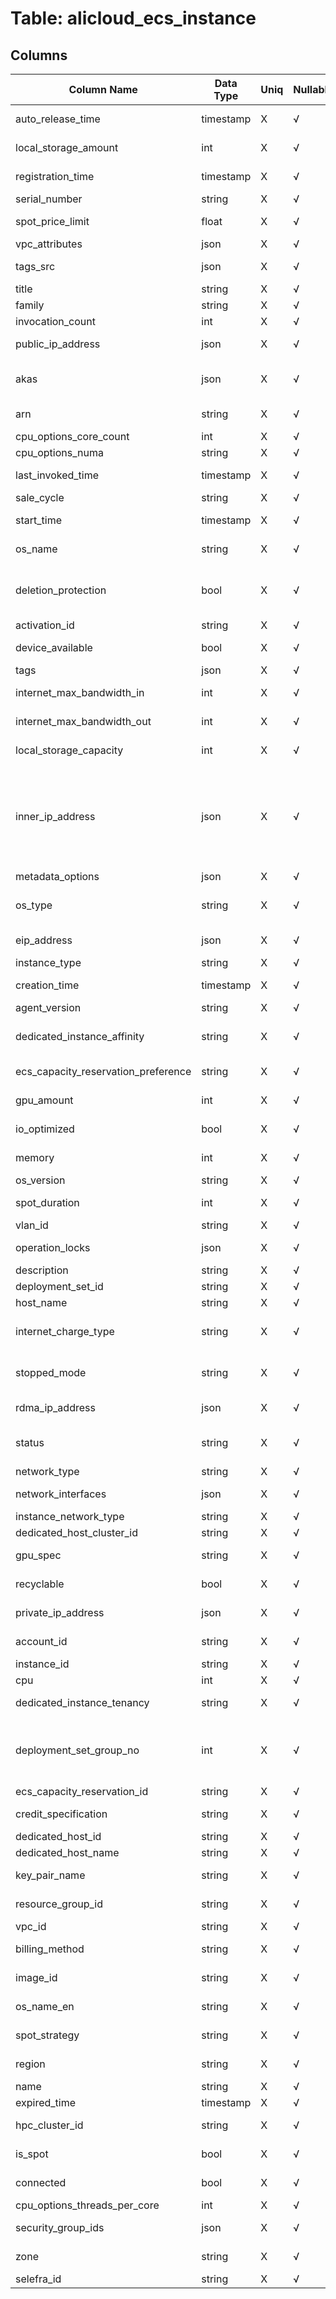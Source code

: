 # Table: alicloud_ecs_instance

## Columns 

|  Column Name   |  Data Type  | Uniq | Nullable | Description | 
|  ----  | ----  | ----  | ----  | ---- | 
| auto_release_time | timestamp | X | √ | The automatic release time of the pay-as-you-go instance. | 
| local_storage_amount | int | X | √ | The number of local disks attached to the instance. | 
| registration_time | timestamp | X | √ | The time when the instance is registered. | 
| serial_number | string | X | √ | The serial number of the instance. | 
| spot_price_limit | float | X | √ | The maximum hourly price for the instance. | 
| vpc_attributes | json | X | √ | The VPC attributes of the instance. | 
| tags_src | json | X | √ | A list of tags attached with the resource. | 
| title | string | X | √ | Title of the resource. | 
| family | string | X | √ | The instance family of the instance. | 
| invocation_count | int | X | √ | The count of instance invocation | 
| public_ip_address | json | X | √ | The public IP addresses of instances. | 
| akas | json | X | √ | Array of globally unique identifier strings (also known as) for the resource. | 
| arn | string | X | √ | The Alibaba Cloud Resource Name (ARN) of the ECS instance. | 
| cpu_options_core_count | int | X | √ | The number of CPU cores. | 
| cpu_options_numa | string | X | √ | The number of threads allocated. | 
| last_invoked_time | timestamp | X | √ | The time when the instance is last invoked. | 
| sale_cycle | string | X | √ | The billing cycle of the instance. | 
| start_time | timestamp | X | √ | The start time of the bidding mode for the preemptible instance. | 
| os_name | string | X | √ | The name of the operating system for the instance. | 
| deletion_protection | bool | X | √ | Indicates whether you can use the ECS console or call the DeleteInstance operation to release the instance. | 
| activation_id | string | X | √ | The activation Id if the instance. | 
| device_available | bool | X | √ | Indicates whether data disks can be attached to the instance. | 
| tags | json | X | √ | A map of tags for the resource. | 
| internet_max_bandwidth_in | int | X | √ | The maximum inbound bandwidth from the Internet (in Mbit/s). | 
| internet_max_bandwidth_out | int | X | √ | The maximum outbound bandwidth to the Internet (in Mbit/s). | 
| local_storage_capacity | int | X | √ | The capacity of local disks attached to the instance. | 
| inner_ip_address | json | X | √ | The internal IP addresses of classic network-type instances. This parameter takes effect when InstanceNetworkType is set to classic. The value can be a JSON array that consists of up to 100 IP addresses. Separate multiple IP addresses with commas (,). | 
| metadata_options | json | X | √ | The collection of metadata options. | 
| os_type | string | X | √ | The type of the operating system. Possible values are: windows and linux. | 
| eip_address | json | X | √ | The information of the EIP associated with the instance. | 
| instance_type | string | X | √ | The type of the instance. | 
| creation_time | timestamp | X | √ | The time when the instance was created. | 
| agent_version | string | X | √ | The agent version. | 
| dedicated_instance_affinity | string | X | √ | Indicates whether the instance on a dedicated host is associated with the dedicated host. | 
| ecs_capacity_reservation_preference | string | X | √ | The preference of the ECS capacity reservation. | 
| gpu_amount | int | X | √ | The number of GPUs for the instance type. | 
| io_optimized | bool | X | √ | Specifies whether the instance is I/O optimized. | 
| memory | int | X | √ | The memory size of the instance (in MiB). | 
| os_version | string | X | √ | The version of the operating system. | 
| spot_duration | int | X | √ | The protection period of the preemptible instance (in hours). | 
| vlan_id | string | X | √ | The VLAN ID of the instance. | 
| operation_locks | json | X | √ | Details about the reasons why the instance was locked. | 
| description | string | X | √ | The description of the instance. | 
| deployment_set_id | string | X | √ | The ID of the deployment set. | 
| host_name | string | X | √ | The hostname of the instance. | 
| internet_charge_type | string | X | √ | The billing method for network usage. Valid values:PayByBandwidth,PayByTraffic | 
| stopped_mode | string | X | √ | Indicates whether the instance continues to be billed after it is stopped. | 
| rdma_ip_address | json | X | √ | The RDMA IP address of HPC instance. | 
| status | string | X | √ | The status of the instance. Possible values are: Pending, Running, Starting, Stopping, and Stopped | 
| network_type | string | X | √ | The type of the network. | 
| network_interfaces | json | X | √ | Details about the ENIs bound to the instance. | 
| instance_network_type | string | X | √ | The network type of the instance. | 
| dedicated_host_cluster_id | string | X | √ | The cluster ID of the dedicated host. | 
| gpu_spec | string | X | √ | The category of GPUs for the instance type. | 
| recyclable | bool | X | √ | Indicates whether the instance can be recycled. | 
| private_ip_address | json | X | √ | The private IP addresses of instances. | 
| account_id | string | X | √ | The Alicloud Account ID in which the resource is located. | 
| instance_id | string | X | √ | The ID of the instance. | 
| cpu | int | X | √ | The number of vCPUs. | 
| dedicated_instance_tenancy | string | X | √ | Indicates whether the instance is hosted on a dedicated host. | 
| deployment_set_group_no | int | X | √ | The group No. of the instance in a deployment set when the deployment set is used to distribute instances across multiple physical machines. | 
| ecs_capacity_reservation_id | string | X | √ | The ID of the capacity reservation. | 
| credit_specification | string | X | √ | The performance mode of the burstable instance. | 
| dedicated_host_id | string | X | √ | The ID of the dedicated host. | 
| dedicated_host_name | string | X | √ | The name of the dedicated host. | 
| key_pair_name | string | X | √ | The name of the SSH key pair for the instance. | 
| resource_group_id | string | X | √ | The ID of the resource group to which the instance belongs. | 
| vpc_id | string | X | √ | The type of the instance. | 
| billing_method | string | X | √ | The billing method for network usage. | 
| image_id | string | X | √ | The ID of the image that the instance is running. | 
| os_name_en | string | X | √ | The English name of the operating system for the instance. | 
| spot_strategy | string | X | √ | The preemption policy for the pay-as-you-go instance. | 
| region | string | X | √ | The Alicloud region in which the resource is located. | 
| name | string | X | √ | The name of the instance. | 
| expired_time | timestamp | X | √ | The expiration time of the instance. | 
| hpc_cluster_id | string | X | √ | The ID of the HPC cluster to which the instance belongs. | 
| is_spot | bool | X | √ | Indicates whether the instance is a spot instance, or not. | 
| connected | bool | X | √ | Indicates whether the instance is connected.. | 
| cpu_options_threads_per_core | int | X | √ | The number of threads per core. | 
| security_group_ids | json | X | √ | The IDs of security groups to which the instance belongs. | 
| zone | string | X | √ | The zone in which the instance resides. | 
| selefra_id | string | X | √ | primary keys value md5 | 


